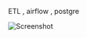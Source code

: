 ETL , airflow , postgre 

![Screenshot](https://github.com/user-attachments/assets/02a6f0d9-2bd6-4b72-9e2e-e2e34c4eb877)
